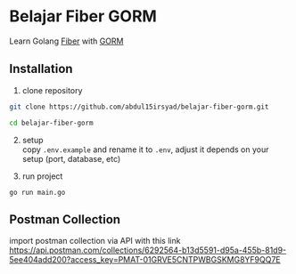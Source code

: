 # Belajar Fiber GORM

Learn Golang [Fiber](https://gofiber.io) with [GORM](https://gorm.io)

## Installation

1. clone repository
```bash
git clone https://github.com/abdul15irsyad/belajar-fiber-gorm.git

cd belajar-fiber-gorm
```

2. setup  
copy `.env.example` and rename it to `.env`, adjust it depends on your setup (port, database, etc)

3. run project
```
go run main.go
```

## Postman Collection

import postman collection via API with this link https://api.postman.com/collections/6292564-b13d5591-d95a-455b-81d9-5ee404add200?access_key=PMAT-01GRVE5CNTPWBGSKMG8YF9QQ7E